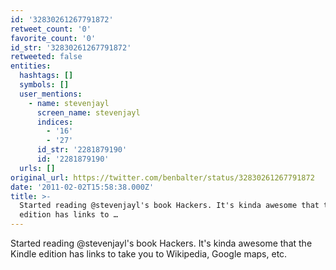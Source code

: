 ```yaml
---
id: '32830261267791872'
retweet_count: '0'
favorite_count: '0'
id_str: '32830261267791872'
retweeted: false
entities:
  hashtags: []
  symbols: []
  user_mentions:
    - name: stevenjayl
      screen_name: stevenjayl
      indices:
        - '16'
        - '27'
      id_str: '2281879190'
      id: '2281879190'
  urls: []
original_url: https://twitter.com/benbalter/status/32830261267791872
date: '2011-02-02T15:58:38.000Z'
title: >-
  Started reading @stevenjayl's book Hackers. It's kinda awesome that the Kindle
  edition has links to …
---
```


Started reading @stevenjayl's book Hackers. It's kinda awesome that the Kindle edition has links to take you to Wikipedia, Google maps, etc.